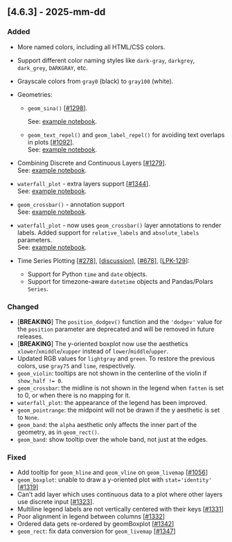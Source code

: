 ## [4.6.3] - 2025-mm-dd

### Added

- More named colors, including all HTML/CSS colors.
- Support different color naming styles like `dark-gray`, `darkgrey`, `dark_grey`, `DARKGRAY`, etc.
- Grayscale colors from `gray0` (black) to `gray100` (white).
- Geometries:

    - `geom_sina()` [[#1298](https://github.com/JetBrains/lets-plot/issues/1298)].

      See: [example notebook](https://nbviewer.org/github/JetBrains/lets-plot/blob/master/docs/f-25b/geom_sina.ipynb).
  
    - `geom_text_repel()` and `geom_label_repel()` for avoiding text overlaps in plots [[#1092](https://github.com/JetBrains/lets-plot/issues/1092)].  
      See: [example notebook](https://nbviewer.org/github/JetBrains/lets-plot/blob/master/docs/f-25b/ggrepel.ipynb).

- Combining Discrete and Continuous Layers [[#1279](https://github.com/JetBrains/lets-plot/issues/1279)].  
  See: [example notebook](https://nbviewer.org/github/JetBrains/lets-plot/blob/master/docs/f-25b/numeric_data_on_discrete_scale.ipynb).
- `waterfall_plot` - extra layers support [[#1344](https://github.com/JetBrains/lets-plot/issues/1344)].  
  See: [example notebook](https://nbviewer.org/github/JetBrains/lets-plot/blob/master/docs/f-25b/waterfall_plot_layers.ipynb).
- `geom_crossbar()` - annotation support  
  See: [example notebook](https://nbviewer.org/github/JetBrains/lets-plot/blob/master/docs/f-25b/geom_crossbar_annotation.ipynb).
- `waterfall_plot` - now uses `geom_crossbar()` layer annotations to render labels. Added support for `relative_labels` and `absolute_labels` parameters.  
  See: [example notebook](https://nbviewer.org/github/JetBrains/lets-plot/blob/master/docs/f-25b/waterfall_plot_on_crossbar_annotation.ipynb).

- Time Series Plotting [[#278](https://github.com/JetBrains/lets-plot-kotlin/issues/278)], 
[[discussion](https://github.com/JetBrains/lets-plot-kotlin/discussions/92#discussioncomment-12976040)],
[[#678](https://github.com/JetBrains/lets-plot/issues/678)],
[[LPK-129](https://github.com/JetBrains/lets-plot-kotlin/issues/129)]:
  - Support for Python `time` and `date` objects.
  - Support for timezone-aware `datetime` objects and Pandas/Polars `Series`.

### Changed

- [**BREAKING**] The `position_dodgev()` function and the `'dodgev'` value for the `position` parameter are deprecated and will be removed in future releases.
- [**BREAKING**] The y-oriented boxplot now use the aesthetics `xlower`/`xmiddle`/`xupper` instead of  `lower`/`middle`/`upper`.
- Updated RGB values for `lightgray` and `green`. To restore the previous colors, use `gray75` and `lime`, respectively. 
- `geom_violin`: tooltips are not shown in the centerline of the violin if `show_half != 0`.
- `geom_crossbar`: the midline is not shown in the legend when `fatten` is set to 0, or when there is no mapping for it.
- `waterfall_plot`: the appearance of the legend has been improved.
- `geom_pointrange`: the midpoint will not be drawn if the y aesthetic is set to `None`.
- `geom_band`: the `alpha` aesthetic only affects the inner part of the geometry, as in `geom_rect()`.
- `geom_band`: show tooltip over the whole band, not just at the edges.

### Fixed

- Add tooltip for `geom_hline` and `geom_vline` on `geom_livemap` [[#1056](https://github.com/JetBrains/lets-plot/issues/1056)]
- `geom_boxplot`: unable to draw a y-oriented plot with `stat='identity'` [[#1319](https://github.com/JetBrains/lets-plot/issues/1319)]
- Can't add layer which uses continuous data to a plot where other layers use discrete input [[#1323](https://github.com/JetBrains/lets-plot/issues/1323)].
- Multiline legend labels are not vertically centered with their keys [[#1331](https://github.com/JetBrains/lets-plot/issues/1331)]   
- Poor alignment in legend between columns [[#1332](https://github.com/JetBrains/lets-plot/issues/1332)]
- Ordered data gets re-ordered by geomBoxplot [[#1342](https://github.com/JetBrains/lets-plot/issues/1342)]
- `geom_rect`: fix data conversion for `geom_livemap` [[#1347](https://github.com/JetBrains/lets-plot/issues/1347)]
